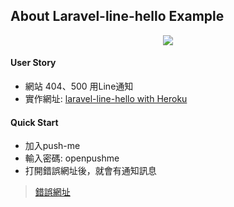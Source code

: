 ## About Laravel-line-hello Example
<p align="center">
<img src="https://qr-official.line.me/sid/L/bek2088k.png">
</p>

#### User Story
- 網站 404、500 用Line通知
- 實作網址: [laravel-line-hello with Heroku](https://laravel-line-hello.herokuapp.com/)


#### Quick Start
- 加入push-me
- 輸入密碼: openpushme
- 打開錯誤網址後，就會有通知訊息
> [錯誤網址](https://laravel-line-hello.herokuapp.com/test)

